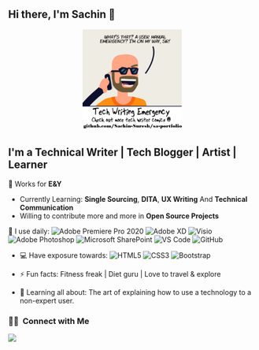 ## Hi there, I'm Sachin 👋

<p align="center">
<img width="40%" src="./images/github-readme-profile.png">
</p>


## I'm a **Technical Writer** | **Tech Blogger** | **Artist** | **Learner**

🏢 Works for **E&Y**

- Currently Learning:  **Single Sourcing**, **DITA**, **UX Writing** And **Technical Communication**
- Willing to contribute more and more in **Open Source Projects**


🚀 I use daily:
  ![Adobe Premiere Pro 2020 ](https://img.shields.io/badge/-Adobe%20Premiere%20Pro-9999FF?style=plastic&logo=adobe-premiere-pro)
  ![Adobe XD](https://img.shields.io/badge/-Adobe%20XD-FF26BE?style=plastic&logo=adobe-xd)
  ![Visio](https://img.shields.io/badge/-Visio-3955A3?style=plastic&logo=microsoft-visio)
  ![Adobe Photoshop](https://img.shields.io/badge/-Adobe%20Photoshop-31A8FF?style=plastic&logo=adobe-photoshop)
  ![Microsoft SharePoint](https://img.shields.io/badge/-SharePoint-0078D4?style=plastic&logo=microsoft-sharepoint)
  ![VS Code](https://img.shields.io/badge/-VS%20Code-007ACC?style=plastic&logo=visual-studio-code)
  ![GitHub](https://img.shields.io/badge/-GitHub-181717?style=plastic&logo=github)
  
  
- 💻 Have exposure towards:
  ![HTML5](https://img.shields.io/badge/-HTML5-E34F26?style=plastic&logo=html5&logoColor=white)
  ![CSS3](https://img.shields.io/badge/-CSS3-1572B6?style=plastic&logo=css3)
  ![Bootstrap](https://img.shields.io/badge/-Bootstrap-563D7C?style=plastic&logo=bootstrap)
- ⚡️ Fun facts: Fitness freak | Diet guru | Love to travel & explore


- 🌱 Learning all about:
The art of explaining how to use a technology to a non-expert user.


### 🤝🏻 &nbsp;Connect with Me

<p align="left">
  <a href="https://www.linkedin.com/in/sachin-mca/"><img src="https://img.shields.io/badge/-Sachin S-0077B5?style=flat&logo=Linkedin&logoColor=white"/></a>
</p>
